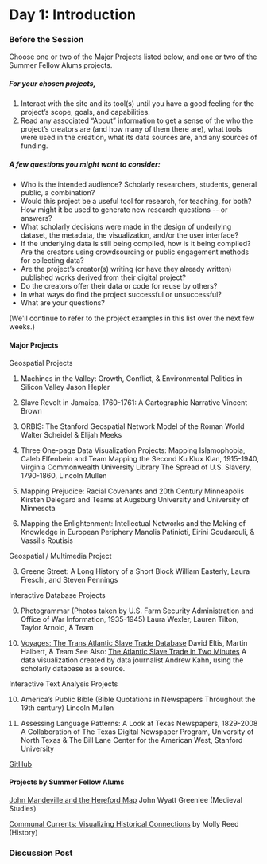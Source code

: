 # Day 1: Introduction

### Before the Session

Choose one or two of the Major Projects listed below, and one or two of the Summer Fellow Alums projects.

##### For your chosen projects,
 
1. Interact with the site and its tool(s) until you have a good feeling for the project’s scope, goals, and capabilities.
2. Read any associated “About” information to get a sense of the who the project’s creators are (and how many of them there are), what tools were used in the creation, what its data sources are, and any sources of funding.
 
##### A few questions you might want to consider:
* Who is the intended audience? Scholarly researchers, students, general public, a combination?
* Would this project be a useful tool for research, for teaching, for both? How might it be used to generate new research questions -- or answers?
* What scholarly decisions were made in the design of underlying dataset, the metadata, the visualization, and/or the user interface?
* If the underlying data is still being compiled, how is it being compiled? Are the creators using crowdsourcing or public engagement methods for collecting data?
* Are the project’s creator(s) writing (or have they already written) published works derived from their digital project?
* Do the creators offer their data or code for reuse by others?
* In what ways do find the project successful or unsuccessful?
* What are your questions?

(We'll continue to refer to the project examples in this list over the next few weeks.)

#### Major Projects

Geospatial Projects
 

 
1. Machines in the Valley: Growth, Conflict, & Environmental Politics in Silicon Valley
Jason Hepler
 
1. Slave Revolt in Jamaica, 1760-1761: A Cartographic Narrative
Vincent Brown
 
1. ORBIS: The Stanford Geospatial Network Model of the Roman World
Walter Scheidel & Elijah Meeks
 
1. Three One-page Data Visualization Projects:
Mapping Islamophobia, Caleb Elfenbein and Team
Mapping the Second Ku Klux Klan, 1915-1940, Virginia Commonwealth University Library
The Spread of U.S. Slavery, 1790-1860, Lincoln Mullen
 
1. Mapping Prejudice: Racial Covenants and 20th Century Minneapolis
Kirsten Delegard and Teams at Augsburg University and University of Minnesota
 
7. Mapping the Enlightenment: Intellectual Networks and the Making of Knowledge in European Periphery
Manolis Patinioti, Eirini Goudarouli, & Vassilis Routisis
 
Geospatial / Multimedia Project
 
8. Greene Street: A Long History of a Short Block
William Easterly, Laura Freschi, and Steven Pennings 
 
Interactive Database Projects
 
9. Photogrammar (Photos taken by U.S. Farm Security Administration and Office of War Information, 1935-1945)
Laura Wexler, Lauren Tilton, Taylor Arnold, & Team

10. [Voyages: The Trans Atlantic Slave Trade Database](http://www.slavevoyages.org/)
David Eltis, Martin Halbert, & Team
 See Also: [The Atlantic Slave Trade in Two Minutes](http://www.slate.com/articles/life/the_history_of_american_slavery/2015/06/animated_interactive_of_the_history_of_the_atlantic_slave_trade.html)
A data visualization created by data journalist Andrew Kahn, using the scholarly database as a source.
 
Interactive Text Analysis Projects
 
10. America’s Public Bible (Bible Quotations in Newspapers Throughout the 19th century)
Lincoln Mullen
 
11. Assessing Language Patterns: A Look at Texas Newspapers, 1829-2008
A Collaboration of The Texas Digital Newspaper Program, University of North Texas &
The Bill Lane Center for the American West, Stanford University

[GitHub](http://github.com)

#### Projects by Summer Fellow Alums

[John Mandeville and the Hereford Map](http://historiacartarum.org/john-mandeville-and-the-hereford-map-2/what-are-you/)
John Wyatt Greenlee (Medieval Studies)

[Communal Currents: Visualizing Historical Connections](https://communalcurrents.org/)
by Molly Reed (History)





### Discussion Post
